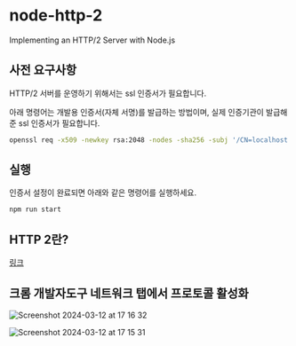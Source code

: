 # node-http-2

Implementing an HTTP/2 Server with Node.js

## 사전 요구사항

HTTP/2 서버를 운영하기 위해서는 ssl 인증서가 필요합니다.

아래 명령어는 개발용 인증서(자체 서명)를 발급하는 방법이며, 실제 인증기관이 발급해준 ssl 인증서가 필요합니다.

```sh
openssl req -x509 -newkey rsa:2048 -nodes -sha256 -subj '/CN=localhost' -keyout ./src/privkey.pem -out ./src/cert.pem
```

## 실행

인증서 설정이 완료되면 아래와 같은 명령어를 실행하세요.

```sh
npm run start
```

## HTTP 2란?

[링크](https://inpa.tistory.com/entry/WEB-%F0%9F%8C%90-HTTP-20-%ED%86%B5%EC%8B%A0-%EA%B8%B0%EC%88%A0-%EC%9D%B4%EC%A0%9C%EB%8A%94-%ED%99%95%EC%8B%A4%ED%9E%88-%EC%9D%B4%ED%95%B4%ED%95%98%EC%9E%90)

## 크롬 개발자도구 네트워크 탭에서 프로토콜 활성화

![Screenshot 2024-03-12 at 17 16 32](https://github.com/JeHwanYoo/node-http-2/assets/13535954/b0b6c286-2dff-44d7-884e-ef4bd08b708c)

![Screenshot 2024-03-12 at 17 15 31](https://github.com/JeHwanYoo/node-http-2/assets/13535954/3384f681-4e40-49a1-b6c0-ba8ad873c21a)
